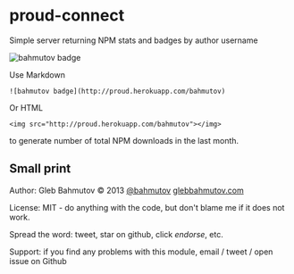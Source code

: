 # proud-connect

Simple server returning NPM stats and badges by author username

![bahmutov badge](http://proud.herokuapp.com/bahmutov)

Use Markdown

    ![bahmutov badge](http://proud.herokuapp.com/bahmutov)

Or HTML

    <img src="http://proud.herokuapp.com/bahmutov"></img>

to generate number of total NPM downloads in the last month.

## Small print

Author: Gleb Bahmutov &copy; 2013
[@bahmutov](https://twitter.com/bahmutov) [glebbahmutov.com](http://glebbahmutov.com)

License: MIT - do anything with the code, but don't blame me if it does not work.

Spread the word: tweet, star on github, click *endorse*, etc.

Support: if you find any problems with this module, email / tweet / open issue on Github
